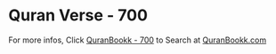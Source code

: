 # Quran Verse - 700 

For more infos, Click [QuranBookk - 700](https://www.quranbookk.com/quran/search?q=700) to Search at [QuranBookk.com](http://quranbookk.com/)